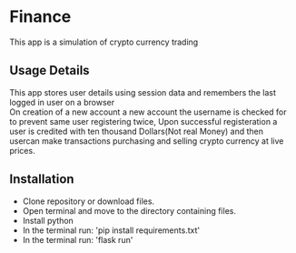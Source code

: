 # Finance
This app is a simulation of crypto currency trading

## Usage Details
This app stores user details using session data and remembers the last logged in user on a browser<br>
On creation of a new account a new account the username is checked for to prevent same user registering twice, Upon successful registeration a user is credited
with ten thousand Dollars(Not real Money) and then usercan make transactions purchasing and selling crypto currency at live prices.

## Installation 
* Clone repository or download files.
* Open terminal and move to the directory containing files.
* Install python
* In the terminal run: 'pip install requirements.txt'
* In the terminal run: 'flask run'

